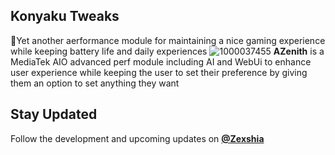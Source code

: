 ## Konyaku Tweaks
🍃Yet another aerformance module for maintaining a nice gaming experience while keeping battery life and daily experiences
![1000037455](https://github.com/user-attachments/assets/cf1f129c-34fb-42b7-9ba7-946995738047)
**AZenith** is a MediaTek AIO advanced perf module including AI and WebUi to enhance user experience while keeping the user to set their preference by giving them an option to set anything they want
## Stay Updated 
Follow the development and upcoming updates on **[@Zexshia](https://t.me/ZeshArch)**
